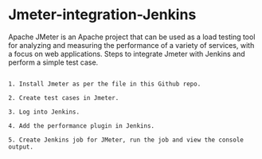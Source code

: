 # Jmeter-integration-Jenkins

Apache JMeter is an Apache project that can be used as a load testing tool for analyzing and measuring the performance of a variety of services, with a focus on web applications.
Steps to integrate Jmeter with Jenkins and perform a simple test case.

```

1. Install Jmeter as per the file in this Github repo.

2. Create test cases in Jmeter. 

3. Log into Jenkins. 

4. Add the performance plugin in Jenkins.

5. Create Jenkins job for JMeter, run the job and view the console output.

```
